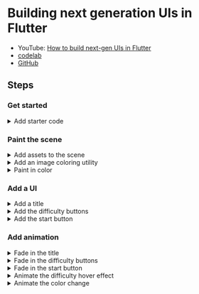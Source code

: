 # Building next generation UIs in Flutter

- YouTube: [How to build next-gen UIs in Flutter](https://www.youtube.com/watch?v=HQT8ABlgsq0)
- [codelab](https://codelabs.developers.google.com/codelabs/flutter-next-gen-uis)
- [GitHub](https://github.com/flutter/codelabs/tree/main/next-gen-ui)

## Steps

### Get started

<details>
<summary>Add starter code</summary>

![step2-add-starter-code](./assets/references/step2-add-starter-code.png)

- [Go tag](https://github.com/gzupark/flutter-next-gen-ui/tree/step2-add-starter-code)
- [Go main](https://github.com/GzuPark/flutter-next-gen-ui)

</details>

### Paint the scene

<details>
<summary>Add assets to the scene</summary>

![step3-add-assets-to-the-scene](./assets/references/step3-add-assets-to-the-scene.png)

- [Go tag](https://github.com/gzupark/flutter-next-gen-ui/tree/step3-add-assets-to-the-scene)
- [Go main](https://github.com/GzuPark/flutter-next-gen-ui)

</details>

<details>
<summary>Add an image coloring utility</summary>

![step3-add-an-image-coloring-utility](./assets/references/step3-add-an-image-coloring-utility.png)

- [Go tag](https://github.com/gzupark/flutter-next-gen-ui/tree/step3-add-an-image-coloring-utility)
- [Go main](https://github.com/GzuPark/flutter-next-gen-ui)

</details>

<details>
<summary>Paint in color</summary>

![step3-step3-paint-in-color](./assets/references/step3-paint-in-color.png)

- [Go tag](https://github.com/gzupark/flutter-next-gen-ui/tree/step3-paint-in-color)
- [Go main](https://github.com/GzuPark/flutter-next-gen-ui)

</details>

### Add a UI

<details>
<summary>Add a title</summary>

![step4-add-a-title](./assets/references/step4-add-a-title.png)

- [Go tag](https://github.com/gzupark/flutter-next-gen-ui/tree/step4-add-a-title)
- [Go main](https://github.com/GzuPark/flutter-next-gen-ui)

</details>

<details>
<summary>Add the difficulty buttons</summary>

![step4-add-the-difficulty-buttons-1](./assets/references/step4-add-the-difficulty-buttons-1.png)
![step4-add-the-difficulty-buttons-2](./assets/references/step4-add-the-difficulty-buttons-2.png)
![step4-add-the-difficulty-buttons-3](./assets/references/step4-add-the-difficulty-buttons-3.png)

- [Go tag](https://github.com/gzupark/flutter-next-gen-ui/tree/step4-add-the-difficulty-buttons)
- [Go main](https://github.com/GzuPark/flutter-next-gen-ui)

</details>

<details>
<summary>Add the start button</summary>

![step4-add-the-start-button](./assets/references/step4-add-the-start-button.png)

- [Go tag](https://github.com/gzupark/flutter-next-gen-ui/tree/step4-add-the-start-button)
- [Go main](https://github.com/GzuPark/flutter-next-gen-ui)

</details>

### Add animation

<details>
<summary>Fade in the title</summary>

![step5-fade-in-the-title](./assets/references/step5-fade-in-the-title.gif)

- [Go tag](https://github.com/gzupark/flutter-next-gen-ui/tree/step5-fade-in-the-title)
- [Go main](https://github.com/GzuPark/flutter-next-gen-ui)

</details>

<details>
<summary>Fade in the difficulty buttons</summary>

![step5-fade-in-the-difficulty-buttons](./assets/references/step5-fade-in-the-difficulty-buttons.gif)

- [Go tag](https://github.com/gzupark/flutter-next-gen-ui/tree/step5-fade-in-the-difficulty-buttons)
- [Go main](https://github.com/GzuPark/flutter-next-gen-ui)

</details>

<details>
<summary>Fade in the start button</summary>

![step5-fade-in-the-start-button](./assets/references/step5-fade-in-the-start-button.gif)

- [Go tag](https://github.com/gzupark/flutter-next-gen-ui/tree/step5-fade-in-the-start-button)
- [Go main](https://github.com/GzuPark/flutter-next-gen-ui)

</details>

<details>
<summary>Animate the difficulty hover effect</summary>

![step5-animate-the-difficulty-hover-effect](./assets/references/step5-animate-the-difficulty-hover-effect.gif)

- [Go tag](https://github.com/gzupark/flutter-next-gen-ui/tree/step5-animate-the-difficulty-hover-effect)
- [Go main](https://github.com/GzuPark/flutter-next-gen-ui)

</details>

<details>
<summary>Animate the color change</summary>

![step5-animate-the-color-change](./assets/references/step5-animate-the-color-change.gif)

- [Go tag](https://github.com/gzupark/flutter-next-gen-ui/tree/step5-animate-the-color-change)
- [Go main](https://github.com/GzuPark/flutter-next-gen-ui)

</details>
